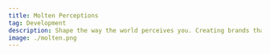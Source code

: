 ```yaml
---
title: Molten Perceptions
tag: Development
description: Shape the way the world perceives you. Creating brands that forge impressions and drive influence.
image: ./molten.png
---
```

